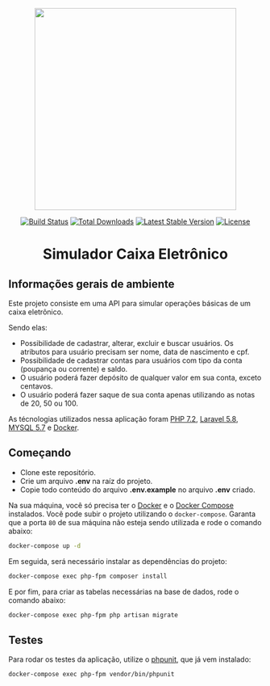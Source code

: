 <p align="center"><img src="https://laravel.com/assets/img/components/logo-laravel.svg" width="400"></p>

<p align="center">
<a href="https://travis-ci.org/laravel/framework"><img src="https://travis-ci.org/laravel/framework.svg" alt="Build Status"></a>
<a href="https://packagist.org/packages/laravel/framework"><img src="https://poser.pugx.org/laravel/framework/d/total.svg" alt="Total Downloads"></a>
<a href="https://packagist.org/packages/laravel/framework"><img src="https://poser.pugx.org/laravel/framework/v/stable.svg" alt="Latest Stable Version"></a>
<a href="https://packagist.org/packages/laravel/framework"><img src="https://poser.pugx.org/laravel/framework/license.svg" alt="License"></a>
</p>


<div align="center">
    <h1 align="center">Simulador Caixa Eletrônico</h1>
</div>

## Informações gerais de ambiente

Este projeto consiste em uma API para simular operações básicas de um caixa eletrônico.

Sendo elas:

- Possibilidade de cadastrar, alterar, excluir e buscar usuários. Os atributos para usuário precisam ser nome, data de nascimento e cpf.
- Possibilidade de cadastrar contas para usuários com tipo da conta (poupança ou corrente) e saldo.
- O usuário poderá fazer depósito de qualquer valor em sua conta, exceto centavos.
- O usuário poderá fazer saque de sua conta apenas utilizando as notas de 20, 50 ou 100.

As técnologias utilizados nessa aplicação foram [PHP 7.2](https://www.php.net/releases/7_2_0.php), [Laravel 5.8](https://laravel.com/docs/5.8/), [MYSQL 5.7](https://dev.mysql.com/doc/refman/5.7/en/) e [Docker](https://phpdocker.io/).

## Começando

- Clone este repositório.
- Crie um arquivo **.env** na raíz do projeto.
- Copie todo conteúdo do arquivo **.env.example** no arquivo **.env** criado.

Na sua máquina, você só precisa ter o [Docker](https://www.docker.com/get-started) e o [Docker Compose](https://docs.docker.com/compose/) instalados.
Você pode subir o projeto utilizando o `docker-compose`.
Garanta que a porta `80` de sua máquina não esteja sendo utilizada e rode o comando abaixo:

```bash
docker-compose up -d
```

Em seguida, será necessário instalar as dependências do projeto:

```bash
docker-compose exec php-fpm composer install
```

E por fim, para criar as tabelas necessárias na base de dados, rode o comando abaixo:

```bash
docker-compose exec php-fpm php artisan migrate
```

## Testes

Para rodar os testes da aplicação, utilize o [phpunit](https://phpunit.de/), que já vem instalado:

```bash
docker-compose exec php-fpm vendor/bin/phpunit
```

